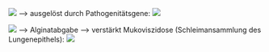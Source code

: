 ![](Pasted%20image%2020231214121614.png)
--> ausgelöst durch Pathogenitätsgene:
![](Pasted%20image%2020231215095112.png)


![](Pasted%20image%2020231214121620.png)
--> Alginatabgabe --> verstärkt Mukoviszidose (Schleimansammlung des Lungenepithels):
![](Pasted%20image%2020231215140636.png)
